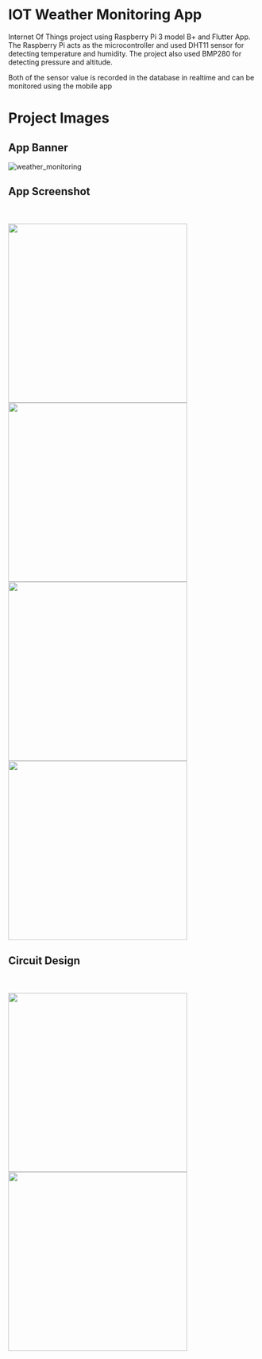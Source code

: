 
# IOT Weather Monitoring App

Internet Of Things project using Raspberry Pi 3 model B+ and Flutter App. The Raspberry Pi acts as the microcontroller and used DHT11 sensor for detecting temperature and humidity. The project also used BMP280 for detecting pressure and altitude. 

Both of the sensor value is recorded in the database in realtime and can be monitored using the mobile app


# Project Images

## App Banner

![weather_monitoring](https://github.com/anasboyka/DHT11-BME20-Sensor-Monitoring-App/assets/61081936/9486dd67-dd1f-4abc-927c-10be7637a7c7)


## App Screenshot

<br>
<br>

<img src="https://github.com/anasboyka/DHT11-BME20-Sensor-Monitoring-App/assets/61081936/757b5c2c-a92a-450a-8d1f-e0d0b52b59f0" width="360">
<img src="https://github.com/anasboyka/DHT11-BME20-Sensor-Monitoring-App/assets/61081936/b1aaad25-54cd-4042-bb7c-cce692f15552" width="360">
<img src="https://github.com/anasboyka/DHT11-BME20-Sensor-Monitoring-App/assets/61081936/b61dcc9e-df52-4007-b3fc-59056aa6391c" width="360">
<img src="https://github.com/anasboyka/DHT11-BME20-Sensor-Monitoring-App/assets/61081936/366c30b7-2771-4c30-bb0e-8b966ecd01ff" width="360">


<br>

## Circuit Design

<br>
<br>

<img src="https://github.com/anasboyka/DHT11-BME20-Sensor-Monitoring-App/assets/61081936/c1eac842-5815-4238-b2d7-25d941338cac" width="360">
<img src="https://github.com/anasboyka/DHT11-BME20-Sensor-Monitoring-App/assets/61081936/d1691b79-f2a7-4e14-a174-9b2de3397046" width="360">


<!--
![circuit](https://github.com/anasboyka/DHT11-BME20-Sensor-Monitoring-App/assets/61081936/c1eac842-5815-4238-b2d7-25d941338cac)
![project](https://github.com/anasboyka/DHT11-BME20-Sensor-Monitoring-App/assets/61081936/d1691b79-f2a7-4e14-a174-9b2de3397046)
-->


<br>



<!--
<img src="" width="360">
<img src="" width="360">
<img src="" width="360">
<img src="" width="360"> -->


